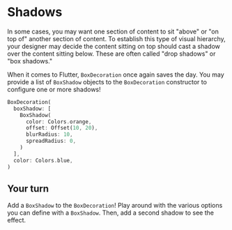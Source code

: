 # Shadows

In some cases, you may want one section of content to sit "above" or "on top of"
another section of content. To establish this type of visual hierarchy, your
designer may decide the content sitting on top should cast a shadow over the
content sitting below. These are often called "drop shadows" or "box shadows."

When it comes to Flutter, `BoxDecoration` once again saves the day. You may 
provide a list of `BoxShadow` objects to the `BoxDecoration` constructor to
configure one or more shadows!

```dart
BoxDecoration(
  boxShadow: [
    BoxShadow(
      color: Colors.orange,
      offset: Offset(10, 20),
      blurRadius: 10,
      spreadRadius: 0,
    )
  ],
  color: Colors.blue,
)
```

## Your turn

Add a `BoxShadow` to the `BoxDecoration`! Play around with the 
various options you can define with a `BoxShadow`. Then, add a second shadow
to see the effect.
